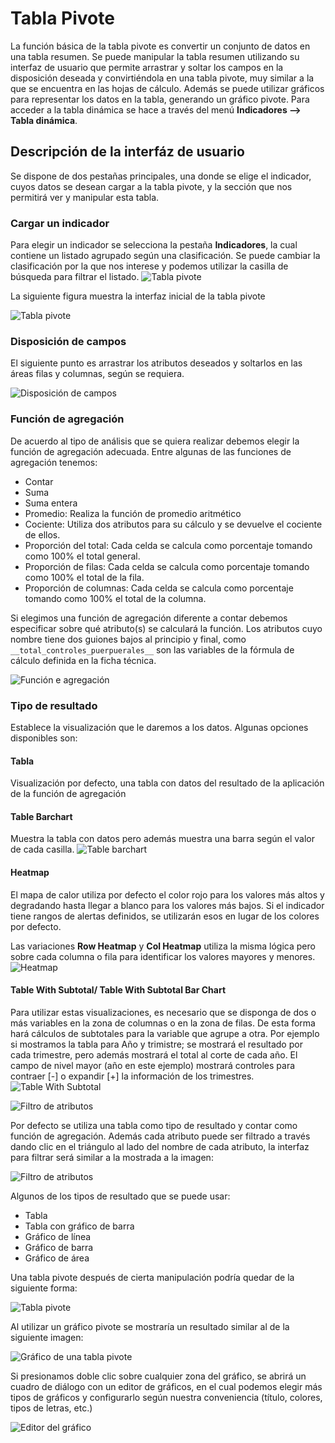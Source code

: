 # Tabla Pivote
La función básica de la tabla pivote es convertir un conjunto de datos en una tabla resumen. Se puede manipular 
la tabla resumen utilizando su interfaz de usuario que permite arrastrar y soltar los campos en la disposición 
deseada y convirtiéndola en una tabla pivote, muy similar a la que se encuentra en las hojas de cálculo.
Además se puede utilizar gráficos para representar los datos en la tabla, generando un gráfico pivote.
Para acceder a la tabla dinámica se hace a través del menú **Indicadores --> Tabla dinámica**.

## Descripción de la interfáz de usuario
Se dispone de dos pestañas principales, una donde se elige el indicador, cuyos datos se desean cargar a la tabla 
pivote, y la sección que nos permitirá ver y manipular esta tabla.


### Cargar un indicador
Para elegir un indicador se selecciona la pestaña **Indicadores**, la cual contiene un listado agrupado según una clasificación.
Se puede cambiar la clasificación por la que nos interese y podemos utilizar la casilla de búsqueda para filtrar el listado.
![Tabla pivote](images/pivot-cargar_indicador.gif)

La siguiente figura muestra la interfaz inicial de la tabla pivote

![Tabla pivote](images/pivot_table1.png)

### Disposición de campos
El siguiente punto es arrastrar los atributos deseados y soltarlos en las áreas filas y columnas, según se requiera.

![Disposición de campos](images/pivot_disposicion_campos.gif)


### Función de agregación
De acuerdo al tipo de análisis que se quiera realizar debemos elegir la función de agregación adecuada.
Entre algunas de las funciones de agregación tenemos:

* Contar
* Suma
* Suma entera
* Promedio: Realiza la función de promedio aritmético
* Cociente: Utiliza dos atributos para su cálculo y se devuelve el cociente de ellos.
* Proporción del total: Cada celda se calcula como porcentaje tomando como 100% el total general.
* Proporción de filas: Cada celda se calcula como porcentaje tomando como 100% el total de la fila.
* Proporción de columnas: Cada celda se calcula como porcentaje tomando como 100% el total de la columna. 

Si elegimos una función de agregación diferente a contar debemos especificar sobre qué atributo(s) se calculará la función. 
Los atributos cuyo nombre tiene dos guiones bajos al principio y final, como `__total_controles_puerpuerales__` son las variables de la fórmula de cálculo
definida en la ficha técnica.

![Función e agregación](images/pivot_funcion_agregacion.gif)

### Tipo de resultado
Establece la visualización que le daremos a los datos. Algunas opciones disponibles son:
#### Tabla
Visualización por defecto, una tabla con datos del resultado de la aplicación de la función de agregación

#### Table Barchart
Muestra la tabla con datos pero además muestra una barra según el valor de cada casilla. 
![Table barchart](images/pivot_table-barchart.gif)

#### Heatmap
El mapa de calor utiliza por defecto el color rojo para los valores más altos y degradando hasta llegar a blanco para los valores más bajos.
Si el indicador tiene rangos de alertas definidos, se utilizarán esos en lugar de los colores por defecto. 

Las variaciones **Row Heatmap** y **Col Heatmap** utiliza la misma lógica pero sobre cada columna o fila para identificar los valores mayores y menores.
![Heatmap](images/pivot_heatmap.gif)


#### Table With Subtotal/ Table With Subtotal Bar Chart
Para utilizar estas visualizaciones, es necesario que se disponga de dos o más variables en la zona de columnas o en la zona de filas. 
De esta forma hará cálculos de subtotales para la variable que agrupe a otra. Por ejemplo si mostramos la tabla para Año y trimistre; 
se mostrará el resultado por cada trimestre, pero además mostrará el total al corte de cada año. El campo de nivel mayor (año en este ejemplo)
mostrará controles para contraer [-] o expandir [+] la información de los trimestres. 
![Table With Subtotal](images/pivot_table_subtotal.gif)


 ![Filtro de atributos](images/pivot_table5.png)
 
Por defecto se utiliza una tabla como tipo de resultado y contar como función de agregación. 
Además cada atributo puede ser filtrado a través dando clic en el triángulo al lado del nombre de cada atributo, 
la interfaz para filtrar será similar a la mostrada a la imagen:

![Filtro de atributos](images/pivot_table5.png)

Algunos de los tipos de resultado que se puede usar:

- Tabla
- Tabla con gráfico de barra
- Gráfico de línea
- Gráfico de barra
- Gráfico de área



Una tabla pivote después de cierta manipulación podría quedar de la siguiente forma:

![Tabla pivote](images/pivot_table2.png)

Al utilizar un gráfico pivote se mostraría un resultado similar al de la siguiente imagen:

![Gráfico de una tabla pivote](images/pivot_table3.png)

Si presionamos doble clic sobre cualquier zona del gráfico, se abrirá un cuadro
de diálogo con un editor de gráficos, en el cual podemos elegir más tipos de gráficos
y configurarlo según nuestra conveniencia (título, colores, tipos de letras, etc.)

![Editor del gráfico](images/pivot_table4.png)
